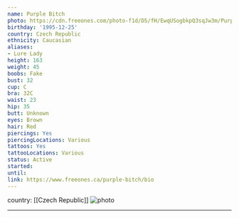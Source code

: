 ```yaml
---
name: Purple Bitch
photo: https://cdn.freeones.com/photo-f1d/D5/fH/EwqUSogbkpQ3sqJw3m/Purple-Bitch-avatar_teaser.jpg?c=1587010178
birthday: '1995-12-25'
country: Czech Republic
ethnicity: Caucasian
aliases:
- Lure Lady
height: 163
weight: 45
boobs: Fake
bust: 32
cup: C
bra: 32C
waist: 23
hip: 35
butt: Unknown
eyes: Brown
hair: Red
piercings: Yes
piercingLocations: Various
tattoos: Yes
tattooLocations: Various
status: Active
started:
until:
link: https://www.freeones.ca/purple-bitch/bio
---
```

country: [[Czech Republic]]
![photo](https://cdn.freeones.com/photo-f1d/D5/fH/EwqUSogbkpQ3sqJw3m/Purple-Bitch-avatar_teaser.jpg?c=1587010178)
***

